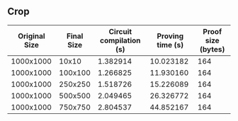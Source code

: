 ## Crop
| Original Size | Final Size | Circuit compilation (s) | Proving time (s) | Proof size (bytes) |
|---|---|---|---|---|
| 1000x1000 | 10x10 | 1.382914 | 10.023182 | 164 |
| 1000x1000 | 100x100 | 1.266825 | 11.930160 | 164 |
| 1000x1000 | 250x250 | 1.518726 | 15.226089 | 164 |
| 1000x1000 | 500x500 | 2.049465 | 26.326772 | 164 |
| 1000x1000 | 750x750 | 2.804537 | 44.852167 | 164 |
